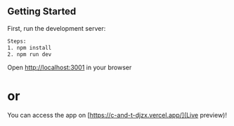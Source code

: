 ## Getting Started

First, run the development server:

```bash
Steps:
1. npm install
2. npm run dev
```

Open [http://localhost:3001](http://localhost:3001) in your browser
# or 
You can access the app on [https://c-and-t-djzx.vercel.app/](Live preview)!
